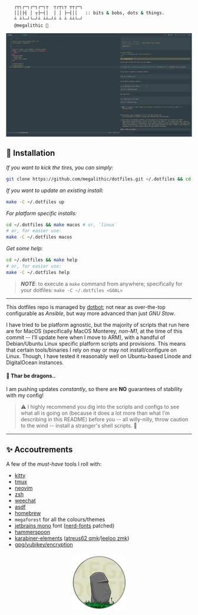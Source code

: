 ```sh

   ┌┬┐┌─┐┌─┐┌─┐┬  ┬┌┬┐┬ ┬┬┌─┐
   │││├┤ │ ┬├─┤│  │ │ ├─┤││   :: bits & bobs, dots & things.
   ┴ ┴└─┘└─┘┴ ┴┴─┘┴ ┴ ┴ ┴┴└─┘
   @megalithic 🗿

```

<p align="center">
  <img src="https://raw.githubusercontent.com/megalithic/dotfiles/main/screenshot.png" alt="screenshot" />
</p>

## 🚀 Installation

_If you want to kick the tires, you can simply:_

```bash
git clone https://github.com/megalithic/dotfiles.git ~/.dotfiles && cd ~/.dotfiles && make install
```

_If you want to update an existing install:_

```bash
make -C ~/.dotfiles up
```

_For platform specific installs:_

```bash
cd ~/.dotfiles && make macos # or, `linux`
# or, for easier use:
make -C ~/.dotfiles macos
```

_Get some help:_

```bash
cd ~/.dotfiles && make help
# or, for easier use:
make -C ~/.dotfiles help
```

> **_NOTE_**: to execute a `make` command from anywhere; specifically for your dotfiles: `make -C ~/.dotfiles <GOAL>`

---

This dotfiles repo is managed by [dotbot](https://github.com/anishathalye/dotbot); not near as over-the-top configurable as _Ansible_, but way more advanced than just _GNU Stow_.

I have tried to be platform agnostic, but the majority of scripts that run here are for MacOS (specifically MacOS Monterey, _non-M1_, at the time of this commit -- I'll update here when I move to ARM), with a handful of Debian/Ubuntu Linux specific platform scripts and provisions. This means that certain tools/binaries I rely on may or may not install/configure on Linux. Though, I have tested it reasonably well on Ubuntu-based Linode and DigitalOcean instances.

#### 🐉 Thar be dragons..

I am pushing updates _constantly_, so there are **NO** guarantees of stability with my config!

> ⚠️ I highly recommend you dig into the scripts and configs to see what all is going on (because it does a lot more than what I'm describing in this README) before you -- all willy-nilly, throw caution to the wind -- install a stranger's shell scripts. 🤣

---

## ✨ Accoutrements

A few of the _must-have_ tools I roll with:

- [kitty](https://github.com/kovidgoyal/kitty)
- [tmux](https://github.com/tmux/tmux/wiki)
- [neovim](https://neovim.io/)
- [zsh](https://www.zsh.org/)
- [weechat](https://www.weechat.org/)
- [asdf](https://asdf-vm.com/)
- [homebrew](https://brew.sh/)
- `megaforest` for all the colours/themes
- [jetbrains mono](https://www.jetbrains.com/lp/mono/) font ([nerd-fonts](https://github.com/ryanoasis/nerd-fonts#font-patcher) patched)
- [hammerspoon](https://github.com/megalithic/dotfiles/tree/master/hammerspoon)
- [karabiner-elements](https://github.com/tekezo/Karabiner-Elements) ([atreus62 qmk](https://github.com/megalithic/qmk_firmware/tree/master/keyboards/atreus62/keymaps/megalithic)/[leeloo zmk](https://github.com/megalithic/zmk-config))
- [gpg/yubikey/encryption](https://github.com/drduh/YubiKey-Guide)

<p align="center" style="margin-top: 20px;">
  <a href="https://megalithic.io" target="_blank"><img src="megadotfiles.png" alt="megadotfiles" height="150px"/></a>
</p>

